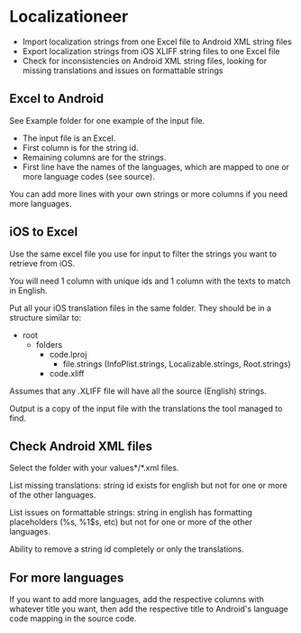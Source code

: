 # Localizationeer
- Import localization strings from one Excel file to Android XML string files
- Export localization strings from iOS XLIFF string files to one Excel file
- Check for inconsistencies on Android XML string files, looking for missing translations and issues on formattable strings

## Excel to Android
See Example folder for one example of the input file.
- The input file is an Excel.
- First column is for the string id.
- Remaining columns are for the strings.
- First line have the names of the languages, which are mapped to one or more language codes (see source).

You can add more lines with your own strings or more columns if you need more languages.

## iOS to Excel
Use the same excel file you use for input to filter the strings you want to retrieve from iOS.

You will need 1 column with unique ids and 1 column with the texts to match in English.

Put all your iOS translation files in the same folder. They should be in a structure similar to:
- root
  - folders
    - code.lproj
      - file.strings (InfoPlist.strings, Localizable.strings, Root.strings)
    - code.xliff

Assumes that any .XLIFF file will have all the source (English) strings.

Output is a copy of the input file with the translations the tool managed to find.

## Check Android XML files
Select the folder with your values*/*.xml files.

List missing translations: string id exists for english but not for one or more of the other languages.

List issues on formattable strings: string in english has formatting placeholders (%s, %1$s, etc) but not for one or more of the other languages.

Ability to remove a string id completely or only the translations.

## For more languages
If you want to add more languages, add the respective columns with whatever title you want, then add the respective title to Android's language code mapping in the source code.
